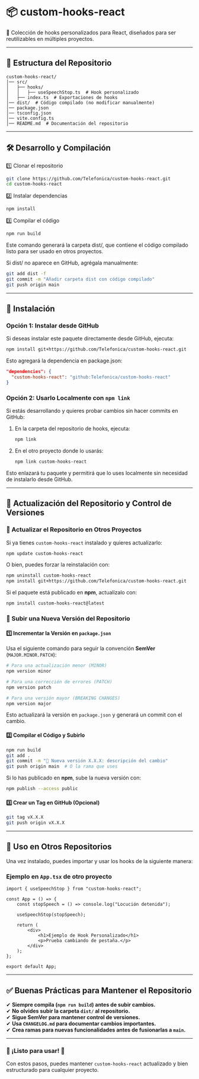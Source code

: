 # 📦 custom-hooks-react

🚀 Colección de hooks personalizados para React, diseñados para ser reutilizables en múltiples proyectos.

---

## 📁 Estructura del Repositorio

```
custom-hooks-react/
│── src/
│   ├── hooks/
│   │   ├── useSpeechStop.ts  # Hook personalizado
│   ├── index.ts  # Exportaciones de hooks
│── dist/  # Código compilado (no modificar manualmente)
│── package.json
│── tsconfig.json
│── vite.config.ts
│── README.md  # Documentación del repositorio
```

---

## 🛠 Desarrollo y Compilación

1️⃣ Clonar el repositorio

```sh
git clone https://github.com/Telefonica/custom-hooks-react.git
cd custom-hooks-react
```

2️⃣ Instalar dependencias

```sh
npm install
```

3️⃣ Compilar el código

```sh
npm run build
```

Este comando generará la carpeta dist/, que contiene el código compilado listo para ser usado en otros proyectos.

Si dist/ no aparece en GitHub, agrégala manualmente:

```sh
git add dist -f
git commit -m "Añadir carpeta dist con código compilado"
git push origin main
```

---

## 📌 Instalación

### **Opción 1: Instalar desde GitHub**
Si deseas instalar este paquete directamente desde GitHub, ejecuta:

```sh
npm install git+https://github.com/Telefonica/custom-hooks-react.git
```

Esto agregará la dependencia en package.json:

```json
"dependencies": {
  "custom-hooks-react": "github:Telefonica/custom-hooks-react"
}
```

### **Opción 2: Usarlo Localmente con `npm link`**
Si estás desarrollando y quieres probar cambios sin hacer commits en GitHub:

1. En la carpeta del repositorio de hooks, ejecuta:
   ```sh
   npm link
   ```
2. En el otro proyecto donde lo usarás:
   ```sh
   npm link custom-hooks-react
   ```

Esto enlazará tu paquete y permitirá que lo uses localmente sin necesidad de instalarlo desde GitHub.

---

## 🔄 Actualización del Repositorio y Control de Versiones

### **📌 Actualizar el Repositorio en Otros Proyectos**
Si ya tienes `custom-hooks-react` instalado y quieres actualizarlo:

```sh
npm update custom-hooks-react
```

O bien, puedes forzar la reinstalación con:

```sh
npm uninstall custom-hooks-react
npm install git+https://github.com/Telefonica/custom-hooks-react.git
```

Si el paquete está publicado en **npm**, actualízalo con:

```sh
npm install custom-hooks-react@latest
```

### **📌 Subir una Nueva Versión del Repositorio**

#### **1️⃣ Incrementar la Versión en `package.json`**
Usa el siguiente comando para seguir la convención **SemVer** (`MAJOR.MINOR.PATCH`):

```sh
# Para una actualización menor (MINOR)
npm version minor

# Para una corrección de errores (PATCH)
npm version patch

# Para una versión mayor (BREAKING CHANGES)
npm version major
```

Esto actualizará la versión en `package.json` y generará un commit con el cambio.

#### **2️⃣ Compilar el Código y Subirlo**
```sh
npm run build
git add .
git commit -m "🔄 Nueva versión X.X.X: descripción del cambio"
git push origin main  # O la rama que uses
```

Si lo has publicado en **npm**, sube la nueva versión con:

```sh
npm publish --access public
```

#### **3️⃣ Crear un Tag en GitHub (Opcional)**
```sh
git tag vX.X.X
git push origin vX.X.X
```

---

## 🚀 Uso en Otros Repositorios

Una vez instalado, puedes importar y usar los hooks de la siguiente manera:

### **Ejemplo en `App.tsx` de otro proyecto**
```tsx
import { useSpeechStop } from "custom-hooks-react";

const App = () => {
    const stopSpeech = () => console.log("Locución detenida");

    useSpeechStop(stopSpeech);

    return (
        <div>
            <h1>Ejemplo de Hook Personalizado</h1>
            <p>Prueba cambiando de pestaña.</p>
        </div>
    );
};

export default App;
```

---

## ✅ Buenas Prácticas para Mantener el Repositorio
✔ **Siempre compila (`npm run build`) antes de subir cambios.**<br>
✔ **No olvides subir la carpeta `dist/` al repositorio.**<br>
✔ **Sigue SemVer para mantener control de versiones.**<br>
✔ **Usa `CHANGELOG.md` para documentar cambios importantes.**<br>
✔ **Crea ramas para nuevas funcionalidades antes de fusionarlas a `main`.**

---

### 🎯 ¡Listo para usar! 🚀
Con estos pasos, puedes mantener `custom-hooks-react` actualizado y bien estructurado para cualquier proyecto.
